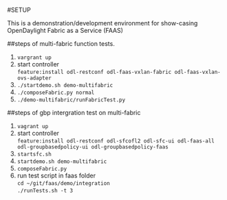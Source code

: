 #SETUP

This is a demonstration/development environment for show-casing OpenDaylight Fabric as a Service (FAAS)

##steps of multi-fabric function tests.

1. `vargrant up`  
2. start controller  
    `feature:install odl-restconf odl-faas-vxlan-fabric odl-faas-vxlan-ovs-adapter`
3. `./startdemo.sh demo-multifabric`
4. `./composeFabric.py normal`
5. `./demo-multifabric/runFabricTest.py`

##steps of gbp intergration test on multi-fabric

1. `vagrant up`
2. start controller  
   `feature:install odl-restconf odl-sfcofl2 odl-sfc-ui odl-faas-all odl-groupbasedpolicy-ui odl-groupbasedpolicy-faas`
3. `startsfc.sh`
4. `startdemo.sh demo-multifabric`
5. `composeFabric.py`
6. run test script in faas folder  
   `cd ~/git/faas/demo/integration`  
   `./runTests.sh -t 3`
